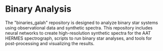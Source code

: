 # Binary Analysis
The "binaries_galah" repository is designed to analyze binary star systems using observational data and synthetic spectra. This repository includes neural networks to create high-resolution synthetic spectra for the AAT HERMES spectrograph, scripts to run binary star analyses, and tools for post-processing and visualizing the results.
